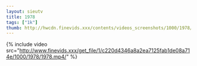 ```yaml
--- 
layout: sieutv
title: 1978
tags: ["1k"]
thumb: http://hwcdn.finevids.xxx/contents/videos_screenshots/1000/1978/preview.mp4.jpg
---
```

{% include video src="http://www.finevids.xxx/get_file/1/c220d4346a8a2ea7125fab1de08a714e/1000/1978/1978.mp4/" %} 
